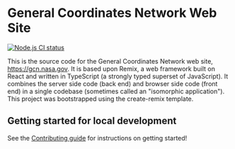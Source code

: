 # General Coordinates Network Web Site

[![Node.js CI status](https://github.com/tachgsfc/gcn.nasa.gov/workflows/Node.js%20CI/badge.svg)](https://github.com/tachgsfc/gcn.nasa.gov/actions)

This is the source code for the General Coordinates Network web site, https://gcn.nasa.gov. It is based upon Remix, a web framework built on React and written in TypeScript (a strongly typed superset of JavaScript). It combines the server side code (back end) and browser side code (front end) in a single codebase (sometimes called an "isomorphic application"). This project was bootstrapped using the create-remix template.

## Getting started for local development

See the [Contributing guide](https://gcn.nasa.gov/docs/contributing) for instructions on getting started!
